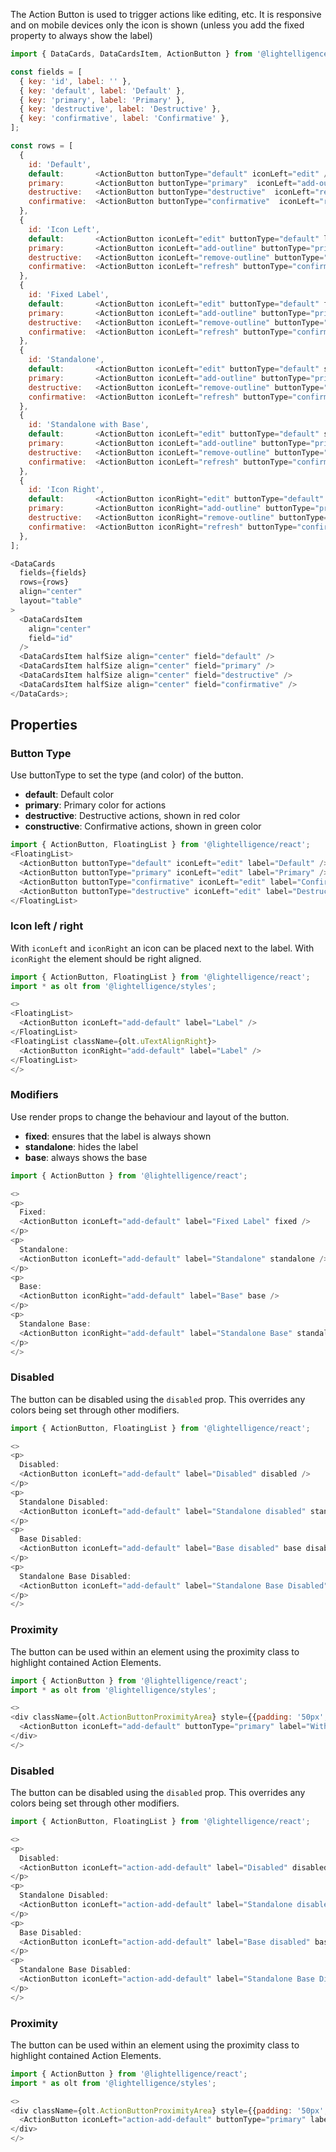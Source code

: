 The Action Button is used to trigger actions like editing, etc.
It is responsive and on mobile devices only the icon is shown (unless you add the fixed property to always show the label)


```js
import { DataCards, DataCardsItem, ActionButton } from '@lightelligence/react';

const fields = [
  { key: 'id', label: '' },
  { key: 'default', label: 'Default' },
  { key: 'primary', label: 'Primary' },
  { key: 'destructive', label: 'Destructive' },
  { key: 'confirmative', label: 'Confirmative' },
];

const rows = [
  {
    id: 'Default',
    default:       <ActionButton buttonType="default" iconLeft="edit" />,
    primary:       <ActionButton buttonType="primary"  iconLeft="add-outline" />,
    destructive:   <ActionButton buttonType="destructive"  iconLeft="remove-outline" />,
    confirmative:  <ActionButton buttonType="confirmative"  iconLeft="refresh" />,
  },
  {
    id: 'Icon Left',
    default:       <ActionButton iconLeft="edit" buttonType="default" label="Label" />,
    primary:       <ActionButton iconLeft="add-outline" buttonType="primary" label="Label" />,
    destructive:   <ActionButton iconLeft="remove-outline" buttonType="destructive" label="Label" />,
    confirmative:  <ActionButton iconLeft="refresh" buttonType="confirmative" label="Label" />,
  },
  {
    id: 'Fixed Label',
    default:       <ActionButton iconLeft="edit" buttonType="default" fixed label="Label" />,
    primary:       <ActionButton iconLeft="add-outline" buttonType="primary" fixed label="Label" />,
    destructive:   <ActionButton iconLeft="remove-outline" buttonType="destructive" fixed label="Label" />,
    confirmative:  <ActionButton iconLeft="refresh" buttonType="confirmative" fixed label="Label" />,
  },
  {
    id: 'Standalone',
    default:       <ActionButton iconLeft="edit" buttonType="default" standalone label="Label" />,
    primary:       <ActionButton iconLeft="add-outline" buttonType="primary" standalone label="Label" />,
    destructive:   <ActionButton iconLeft="remove-outline" buttonType="destructive" standalone label="Label" />,
    confirmative:  <ActionButton iconLeft="refresh" buttonType="confirmative" standalone label="Label" />,
  },
  {
    id: 'Standalone with Base',
    default:       <ActionButton iconLeft="edit" buttonType="default" standalone base label="Label" />,
    primary:       <ActionButton iconLeft="add-outline" buttonType="primary" standalone base label="Label" />,
    destructive:   <ActionButton iconLeft="remove-outline" buttonType="destructive" standalone base label="Label" />,
    confirmative:  <ActionButton iconLeft="refresh" buttonType="confirmative" standalone base label="Label" />,
  },
  {
    id: 'Icon Right',
    default:       <ActionButton iconRight="edit" buttonType="default" label="Label" />,
    primary:       <ActionButton iconRight="add-outline" buttonType="primary" label="Label" />,
    destructive:   <ActionButton iconRight="remove-outline" buttonType="destructive" label="Label" />,
    confirmative:  <ActionButton iconRight="refresh" buttonType="confirmative" label="Label" />,
  },
];

<DataCards
  fields={fields}
  rows={rows}
  align="center"
  layout="table"
>
  <DataCardsItem
    align="center"
    field="id"
  />
  <DataCardsItem halfSize align="center" field="default" />
  <DataCardsItem halfSize align="center" field="primary" />
  <DataCardsItem halfSize align="center" field="destructive" />
  <DataCardsItem halfSize align="center" field="confirmative" />
</DataCards>;
```

## Properties


### Button Type

Use buttonType to set the type (and color) of the button.
- **default**: Default color
- **primary**: Primary color for actions
- **destructive**: Destructive actions, shown in red color
- **constructive**: Confirmative actions, shown in green color

```js
import { ActionButton, FloatingList } from '@lightelligence/react';
<FloatingList>
  <ActionButton buttonType="default" iconLeft="edit" label="Default" />
  <ActionButton buttonType="primary" iconLeft="edit" label="Primary" />
  <ActionButton buttonType="confirmative" iconLeft="edit" label="Confirmative" />
  <ActionButton buttonType="destructive" iconLeft="edit" label="Destructive" />
</FloatingList>
```

### Icon left / right

With `iconLeft` and `iconRight` an icon can be placed next to the label.
With `iconRight` the element should be right aligned.

```js
import { ActionButton, FloatingList } from '@lightelligence/react';
import * as olt from '@lightelligence/styles';

<>
<FloatingList>
  <ActionButton iconLeft="add-default" label="Label" />
</FloatingList>
<FloatingList className={olt.uTextAlignRight}>
  <ActionButton iconRight="add-default" label="Label" />
</FloatingList>
</>
```

### Modifiers

Use render props to change the behaviour and layout of the button.
- **fixed**: ensures that the label is always shown
- **standalone**: hides the label
- **base**: always shows the base

```js
import { ActionButton } from '@lightelligence/react';

<>
<p>
  Fixed:
  <ActionButton iconLeft="add-default" label="Fixed Label" fixed />
</p>
<p>
  Standalone:
  <ActionButton iconLeft="add-default" label="Standalone" standalone />
</p>
<p>
  Base:
  <ActionButton iconRight="add-default" label="Base" base />
</p>
<p>
  Standalone Base:
  <ActionButton iconRight="add-default" label="Standalone Base" standalone base />
</p>
</>
```

### Disabled

The button can be disabled using the `disabled` prop. This overrides any colors being set through other modifiers.

```js
import { ActionButton, FloatingList } from '@lightelligence/react';

<>
<p>
  Disabled:
  <ActionButton iconLeft="add-default" label="Disabled" disabled />
</p>
<p>
  Standalone Disabled:
  <ActionButton iconLeft="add-default" label="Standalone disabled" standalone disabled />
</p>
<p>
  Base Disabled:
  <ActionButton iconLeft="add-default" label="Base disabled" base disabled />
</p>
<p>
  Standalone Base Disabled:
  <ActionButton iconLeft="add-default" label="Standalone Base Disabled" standalone base disabled />
</p>
</>
```

### Proximity

The button can be used within an element using the proximity class to highlight contained Action Elements.

```js
import { ActionButton } from '@lightelligence/react';
import * as olt from '@lightelligence/styles';

<>
<div className={olt.ActionButtonProximityArea} style={{padding: '50px', border: '1px dotted lightgray'}}>
  <ActionButton iconLeft="add-default" buttonType="primary" label="With Proximity" />
</div>
</>
```

### Disabled

The button can be disabled using the `disabled` prop. This overrides any colors being set through other modifiers.

```js
import { ActionButton, FloatingList } from '@lightelligence/react';

<>
<p>
  Disabled:
  <ActionButton iconLeft="action-add-default" label="Disabled" disabled />
</p>
<p>
  Standalone Disabled:
  <ActionButton iconLeft="action-add-default" label="Standalone disabled" standalone disabled />
</p>
<p>
  Base Disabled:
  <ActionButton iconLeft="action-add-default" label="Base disabled" base disabled />
</p>
<p>
  Standalone Base Disabled:
  <ActionButton iconLeft="action-add-default" label="Standalone Base Disabled" standalone base disabled />
</p>
</>
```

### Proximity

The button can be used within an element using the proximity class to highlight contained Action Elements.

```js
import { ActionButton } from '@lightelligence/react';
import * as olt from '@lightelligence/styles';

<>
<div className={olt.ActionButtonProximityArea} style={{padding: '50px', border: '1px dotted lightgray'}}>
  <ActionButton iconLeft="action-add-default" buttonType="primary" label="With Proximity" />
</div>
</>
```